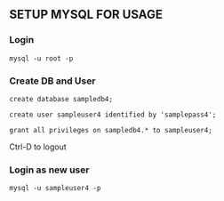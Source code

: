 
## SETUP MYSQL FOR USAGE

### Login

```shell
mysql -u root -p
```

### Create DB and User

```mysql
create database sampledb4;

create user sampleuser4 identified by 'samplepass4';

grant all privileges on sampledb4.* to sampleuser4;
```

Ctrl-D to logout

### Login as new user


```shell
mysql -u sampleuser4 -p
```
